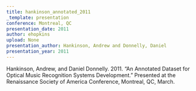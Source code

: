 ```yaml
---
title: hankinson_annotated_2011
_template: presentation
conference: Montreal, QC
presentation_date: 2011
author: ehopkins
upload: None
presentation_author: Hankinson, Andrew and Donnelly, Daniel
presentation_year: 2011
---
```

Hankinson, Andrew, and Daniel Donnelly. 2011. “An Annotated Dataset for Optical Music Recognition Systems Development.” Presented at the Renaissance Society of America Conference, Montreal, QC, March.